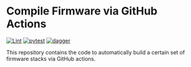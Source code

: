 # Compile Firmware via GitHub Actions

[![Lint](https://github.com/9elements/firmware-action/actions/workflows/lint.yml/badge.svg)](https://github.com/9elements/firmware-action/actions/workflows/lint.yml)
[![pytest](https://github.com/9elements/firmware-action/actions/workflows/pytest.yml/badge.svg)](https://github.com/9elements/firmware-action/actions/workflows/pytest.yml)
[![dagger](https://github.com/9elements/firmware-action/actions/workflows/docker-build-and-test.yml/badge.svg)](https://github.com/9elements/firmware-action/actions/workflows/docker-build-and-test.yml)

This repository contains the code to automatically build a certain set of firmware stacks via GitHub actions.
